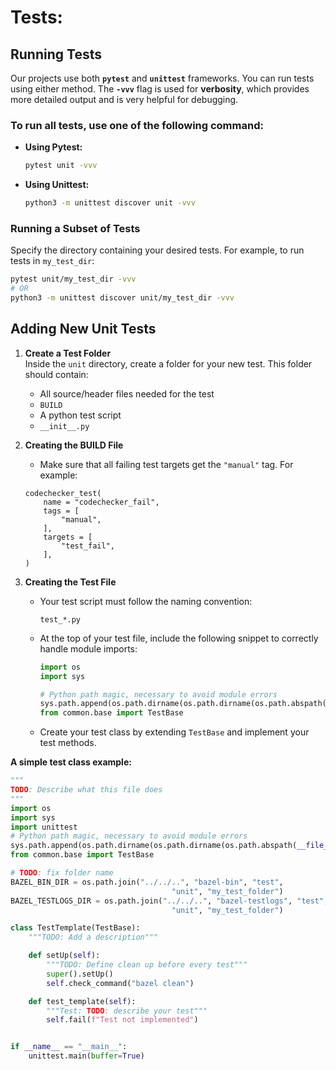 # Tests:

## Running Tests

Our projects use both **`pytest`** and **`unittest`** frameworks.
You can run tests using either method.
The **`-vvv`** flag is used for **verbosity**, which provides more detailed output and is very helpful for debugging.

### To run all tests, use one of the following command:
* **Using Pytest:**
    ```bash
    pytest unit -vvv
    ```

* **Using Unittest:**
    ```bash
    python3 -m unittest discover unit -vvv
    ```

### Running a Subset of Tests
Specify the directory containing your desired tests. For example, to run tests in `my_test_dir`:

```bash
pytest unit/my_test_dir -vvv
# OR
python3 -m unittest discover unit/my_test_dir -vvv
```

## Adding New Unit Tests

1. **Create a Test Folder**  
   Inside the `unit` directory, create a folder for your new test. This folder should contain:
   - All source/header files needed for the test
   - `BUILD`
   - A python test script
   - `__init__.py`

2. **Creating the BUILD File**
    - Make sure that all failing test targets get the `"manual"` tag. For example:
    ```
    codechecker_test(
        name = "codechecker_fail",
        tags = [
            "manual",
        ],
        targets = [
            "test_fail",
        ],
    )
    ```

2. **Creating the Test File**  
    - Your test script must follow the naming convention:
        ```text
        test_*.py
        ``` 
    - At the top of your test file, include the following snippet to correctly handle module imports:
        ```python
        import os
        import sys

        # Python path magic, necessary to avoid module errors
        sys.path.append(os.path.dirname(os.path.dirname(os.path.abspath(__file__))))
        from common.base import TestBase
        ```  
    - Create your test class by extending `TestBase` and implement your test methods.

**A simple test class example:**
```python
"""
TODO: Describe what this file does
"""
import os
import sys
import unittest
# Python path magic, necessary to avoid module errors
sys.path.append(os.path.dirname(os.path.dirname(os.path.abspath(__file__))))
from common.base import TestBase

# TODO: fix folder name
BAZEL_BIN_DIR = os.path.join("../../..", "bazel-bin", "test", 
                                    "unit", "my_test_folder")
BAZEL_TESTLOGS_DIR = os.path.join("../../..", "bazel-testlogs", "test", 
                                    "unit", "my_test_folder")

class TestTemplate(TestBase):
    """TODO: Add a description"""

    def setUp(self):
        """TODO: Define clean up before every test"""
        super().setUp()
        self.check_command("bazel clean")

    def test_template(self):
        """Test: TODO: describe your test"""
        self.fail(f"Test not implemented")


if __name__ == "__main__":
    unittest.main(buffer=True) 
``` 